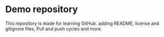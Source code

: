 # Demo repository
This repository is made for learning GitHub.
adding README, license and gitignore files, Pull and push cycles and more.
